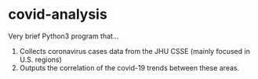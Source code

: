# covid-analysis
Very brief Python3 program that... 
1. Collects coronavirus cases data from the JHU CSSE (mainly focused in U.S. regions) 
2. Outputs the correlation of the covid-19 trends between these areas. 
